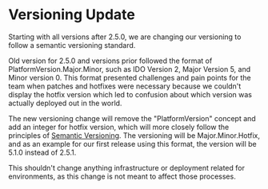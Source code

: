 # Versioning Update

Starting with all versions after 2.5.0, we are changing our versioning to follow a semantic versioning standard.&#x20;

Old version for 2.5.0 and versions prior followed the format of PlatformVersion.Major.Minor, such as IDO Version 2, Major Version 5, and Minor version 0. This format presented challenges and pain points for the team when patches and hotfixes were necessary because we couldn't display the hotfix version which led to confusion about which version was actually deployed out in the world.

The new versioning change will remove the "PlatformVersion" concept and add an integer for hotfix version, which will more closely follow the principles of [Semantic Versioning](https://semver.org). The versioning will be Major.Minor.Hotfix, and as an example for our first release using this format, the version will be 5.1.0 instead of 2.5.1.

This shouldn't change anything infrastructure or deployment related for environments, as this change is not meant to affect those processes.

